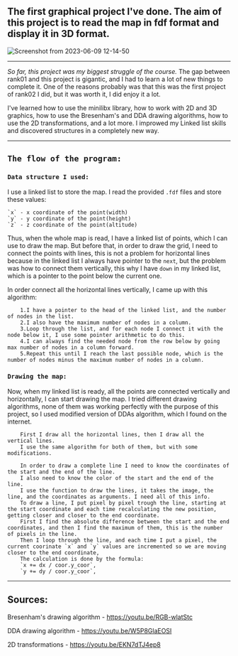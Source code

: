 ## The first graphical project I've done. The aim of this project is to read the map in fdf format and display it in 3D format.

![Screenshot from 2023-06-09 12-14-50](https://github.com/AshParker19/42_FdF/assets/117525743/74c5b98c-bb93-434d-92dd-30cb1cc1dc0b)

---

_So far, this project was my biggest struggle of the course._
The gap between rank01 and this project is gigantic, and I had to learn a lot of new things to complete it.
One of the reasons probably was that this was the first project of rank02 I did, but it was worth it, I did enjoy it a lot.

I've learned how to use the minilibx library, how to work with 2D and 3D graphics, how to use the Bresenham's and DDA drawing algorithms, how to use the 2D transformations, and a lot more. I improwed my Linked list skills and discovered structures in a completely new way.

---

## `The flow of the program:`

### `Data structure I used:`
I use a linked list to store the map. I read the provided `.fdf` files and store these values:
```
`x` - x coordinate of the point(width)
`y` - y coordinate of the point(height)
`z` - z coordinate of the point(altitude)
```
Thus, when the whole map is read, I have a linked list of points, which I can use to draw the map.
But before that, in order to draw the grid, I need to connect the points with lines, this is not a problem for horizontal lines
because in the linked list I always have pointer to the `next`, but the problem was how to connect them vertically, this why I have 
`down` in my linked list, which is a pointer to the point below the current one.

In order connect all the horizontal lines vertically, I came up with this algorithm:
```
    1.I have a pointer to the head of the linked list, and the number of nodes in the list.
    2.I also have the maximum number of nodes in a column.
    3.Loop through the list, and for each node I connect it with the node below it, I use some pointer arithmetic to do this.
    4.I can always find the needed node from the row below by going max number of nodes in a column forward.
    5.Repeat this until I reach the last possible node, which is the number of nodes minus the maximum number of nodes in a column.
```

### `Drawing the map:`
Now, when my linked list is ready, all the points are connected vertically and horizontally, I can start drawing the map.
I tried different drawing algorithms, none of them was working perfectly with the purpose of  this project, so I used modified version of DDAs algorithm, which I found on the internet.

```
    First I draw all the horizontal lines, then I draw all the vertical lines.
    I use the same algorithm for both of them, but with some modifications.
    
    In order to draw a complete line I need to know the coordinates of the start and the end of the line.
    I also need to know the color of the start and the end of the line.
    I use the function to draw the lines, it takes the image, the line, and the coordinates as arguments. I need all of this info.
    To draw a line, I put pixel by pixel trough the line, starting at the start coordinate and each time recalculating the new position, getting closer and closer to the end coordinate.
    First I find the absolute difference between the start and the end coordinates, and then I find the maximum of them, this is the number of pixels in the line.
    Then I loop through the line, and each time I put a pixel, the current coorinate `x` and `y` values are incremented so we are moving closer to the end coordinate,
    The calculation is done by the formula: 
    `x += dx / coor.y_coor`, 
    `y += dy / coor.y_coor`, 
```

---

## Sources:

Bresenham's drawing algorithm - https://youtu.be/RGB-wlatStc

DDA drawing algorithm - https://youtu.be/W5P8GlaEOSI

2D transformations - https://youtu.be/EKN7dTJ4ep8
